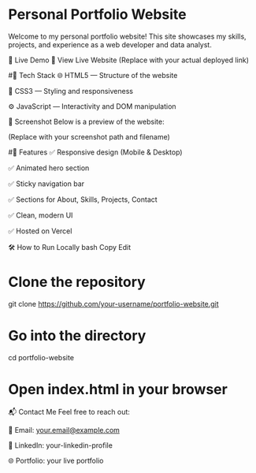 # Personal Portfolio Website
Welcome to my personal portfolio website! This site showcases my skills, projects, and experience as a web developer and data analyst.

🚀 Live Demo
🔗 View Live Website
(Replace with your actual deployed link)

#📂 Tech Stack
🌐 HTML5 — Structure of the website

🎨 CSS3 — Styling and responsiveness

⚙️ JavaScript — Interactivity and DOM manipulation

📸 Screenshot
Below is a preview of the website:


(Replace with your screenshot path and filename)

#📁 Features
✅ Responsive design (Mobile & Desktop)

✅ Animated hero section

✅ Sticky navigation bar

✅ Sections for About, Skills, Projects, Contact

✅ Clean, modern UI

✅ Hosted on Vercel

🛠️ How to Run Locally
bash
Copy
Edit
# Clone the repository
git clone https://github.com/your-username/portfolio-website.git

# Go into the directory
cd portfolio-website

# Open index.html in your browser
📬 Contact Me
Feel free to reach out:

📧 Email: your.email@example.com

💼 LinkedIn: your-linkedin-profile

🌐 Portfolio: your live portfolio
